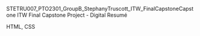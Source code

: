 STETRU007_PTO2301_GroupB_StephanyTruscott_ITW_FinalCapstoneCapstone
ITW Final Capstone Project - Digital Resumé

HTML, CSS
